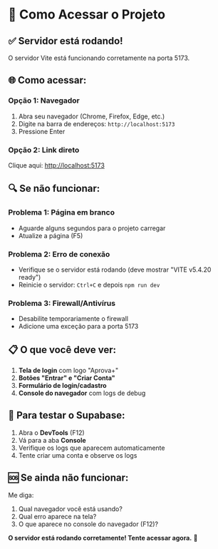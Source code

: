 # 🚀 Como Acessar o Projeto

## ✅ Servidor está rodando!

O servidor Vite está funcionando corretamente na porta 5173.

## 🌐 Como acessar:

### **Opção 1: Navegador**
1. Abra seu navegador (Chrome, Firefox, Edge, etc.)
2. Digite na barra de endereços: `http://localhost:5173`
3. Pressione Enter

### **Opção 2: Link direto**
Clique aqui: [http://localhost:5173](http://localhost:5173)

## 🔍 Se não funcionar:

### **Problema 1: Página em branco**
- Aguarde alguns segundos para o projeto carregar
- Atualize a página (F5)

### **Problema 2: Erro de conexão**
- Verifique se o servidor está rodando (deve mostrar "VITE v5.4.20 ready")
- Reinicie o servidor: `Ctrl+C` e depois `npm run dev`

### **Problema 3: Firewall/Antivírus**
- Desabilite temporariamente o firewall
- Adicione uma exceção para a porta 5173

## 📋 O que você deve ver:

1. **Tela de login** com logo "Aprova+"
2. **Botões "Entrar" e "Criar Conta"**
3. **Formulário de login/cadastro**
4. **Console do navegador** com logs de debug

## 🧪 Para testar o Supabase:

1. Abra o **DevTools** (F12)
2. Vá para a aba **Console**
3. Verifique os logs que aparecem automaticamente
4. Tente criar uma conta e observe os logs

## 🆘 Se ainda não funcionar:

Me diga:
1. Qual navegador você está usando?
2. Qual erro aparece na tela?
3. O que aparece no console do navegador (F12)?

**O servidor está rodando corretamente! Tente acessar agora.** 🚀
